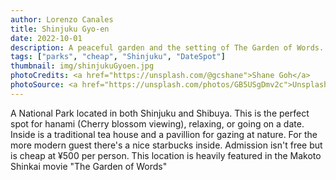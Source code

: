 ```yaml
---
author: Lorenzo Canales
title: Shinjuku Gyo-en
date: 2022-10-01
description: A peaceful garden and the setting of The Garden of Words.
tags: ["parks", "cheap", "Shinjuku", "DateSpot"]
thumbnail: img/shinjukuGyoen.jpg
photoCredits: <a href="https://unsplash.com/@gcshane">Shane Goh</a>
photoSource: <a href="https://unsplash.com/photos/GB5USgDmv2c">Unsplash</a>
---
```


A National Park located in both Shinjuku and Shibuya. This is the perfect spot for hanami (Cherry blossom viewing), relaxing, or going on a date. Inside is a traditional tea house and a pavillion for gazing at nature. For the more modern guest there's a nice starbucks inside. Admission isn't free but is cheap at ¥500 per person. This location is heavily featured in the Makoto Shinkai movie "The Garden of Words"